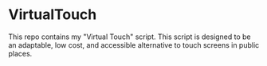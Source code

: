 # VirtualTouch
This repo contains my "Virtual Touch" script. This script is designed to be an adaptable, low cost, and accessible alternative to touch screens in public places. 
